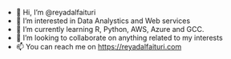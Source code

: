 - 👋 Hi, I’m @reyadalfaituri
- 👀 I’m interested in Data Analystics and Web services
- 🌱 I’m currently learning R, Python, AWS, Azure and GCC.
- 💞️ I’m looking to collaborate on anything related to my interests
- 📫 You can reach me on https://reyadalfaituri.com

<!---
reyadalfaituri/reyadalfaituri is a ✨ special ✨ repository because its `README.md` (this file) appears on your GitHub profile.
You can click the Preview link to take a look at your changes.
--->
